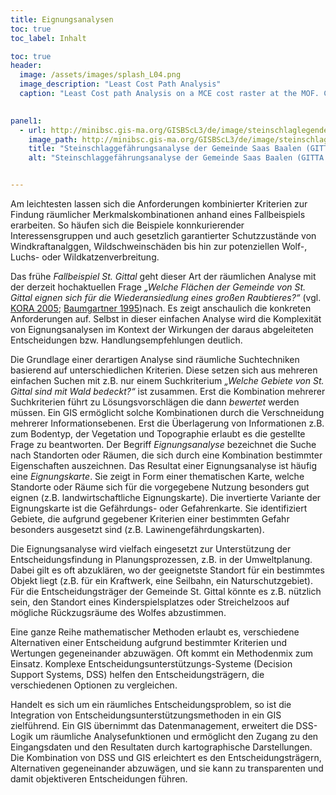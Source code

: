 ```yaml
---
title: Eignungsanalysen
toc: true
toc_label: Inhalt

toc: true
header:
  image: /assets/images/splash_L04.png
  image_description: "Least Cost Path Analysis"
  caption: "Least Cost path Analysis on a MCE cost raster at the MOF. CC0 AG UI"
  

panel1:  
  - url: http://minibsc.gis-ma.org/GISBScL3/de/image/steinschlaglegende.gif
    image_path: http://minibsc.gis-ma.org/GISBScL3/de/image/steinschlaglegende.gif
    title: "Steinschlaggefährungsanalyse der Gemeinde Saas Baalen (GITTA 2005)"
    alt: "Steinschlaggefährungsanalyse der Gemeinde Saas Baalen (GITTA 2005)"


---
```



Am leichtesten lassen sich die Anforderungen kombinierter Kriterien zur Findung räumlicher Merkmalskombinationen anhand eines Fallbeispiels erarbeiten. So häufen sich die Beispiele konnkurierender Interessensgruppen und auch gesetzlich garantierter Schutzzustände von Windkraftanalggen, Wildschweinschäden bis hin zur potenziellen  Wolf-, Luchs- oder Wildkatzenverbreitung. 

Das frühe *Fallbeispiel St. Gittal*  geht dieser Art der räumlichen Analyse mit der derzeit hochaktuellen Frage *„Welche Flächen der Gemeinde von St. Gittal eignen sich für die Wiederansiedlung eines großen Raubtieres?“* (vgl. [KORA 2005](https://minibsc.gis-ma.org/GISBScL4/de/material/wolf_kora.pdf); [Baumgartner 1995](http://minibsc.gis-ma.org/GISBScL4/de/material/facts1995_wolf.pdf))nach. Es zeigt anschaulich die konkreten Anforderungen auf. Selbst in dieser einfachen Analyse wird die Komplexität von Eignungsanalysen im Kontext der Wirkungen der daraus abgeleiteten Entscheidungen bzw. Handlungsempfehlungen deutlich. 

Die Grundlage einer derartigen Analyse sind räumliche Suchtechniken basierend auf unterschiedlichen Kriterien. Diese setzen sich aus mehreren einfachen Suchen mit z.B. nur einem Suchkriterium *„Welche Gebiete von St. Gittal sind mit Wald bedeckt?“* ist  zusammen. Erst die Kombination mehrerer Suchkriterien führt zu Lösungsvorschlägen die dann *bewertet* werden müssen. Ein GIS ermöglicht solche Kombinationen durch die Verschneidung mehrerer Informationsebenen. Erst die Überlagerung von Informationen z.B. zum Bodentyp, der Vegetation und Topographie erlaubt es die gestellte Frage zu beantworten. Der Begriff *Eignungsanalyse* bezeichnet die Suche nach Standorten oder Räumen, die sich durch eine Kombination bestimmter Eigenschaften auszeichnen. Das Resultat einer Eignungsanalyse ist häufig eine *Eignungskarte*. Sie zeigt in Form einer thematischen Karte, welche Standorte oder Räume sich für die vorgegebene Nutzung besonders gut eignen (z.B. landwirtschaftliche Eignungskarte). Die invertierte Variante der Eignungskarte ist die Gefährdungs- oder Gefahrenkarte. Sie identifiziert Gebiete, die aufgrund gegebener Kriterien einer bestimmten Gefahr besonders ausgesetzt sind (z.B. Lawinengefährdungskarten).

Die Eignungsanalyse wird vielfach eingesetzt zur Unterstützung der Entscheidungsfindung in Planungsprozessen, z.B. in der Umweltplanung. Dabei gilt es oft abzuklären, wo der geeignetste Standort für ein bestimmtes Objekt liegt (z.B. für ein Kraftwerk, eine Seilbahn, ein Naturschutzgebiet). Für die Entscheidungsträger der Gemeinde St. Gittal könnte es z.B. nützlich sein, den Standort eines Kinderspielsplatzes oder Streichelzoos auf mögliche Rückzugsräume des Wolfes abzustimmen.

Eine ganze Reihe mathematischer Methoden erlaubt es, verschiedene Alternativen einer Entscheidung aufgrund bestimmter Kriterien und Wertungen gegeneinander abzuwägen. Oft kommt ein Methodenmix zum Einsatz. Komplexe Entscheidungsunterstützungs-Systeme (Decision Support Systems, DSS) helfen den Entscheidungsträgern, die verschiedenen Optionen zu vergleichen.

Handelt es sich um ein räumliches Entscheidungsproblem, so ist die Integration von Entscheidungsunterstützungsmethoden in ein GIS zielführend. Ein GIS übernimmt das Datenmanagement, erweitert die DSS-Logik um räumliche Analysefunktionen und ermöglicht den Zugang zu den Eingangsdaten und den Resultaten durch kartographische Darstellungen. Die Kombination von DSS und GIS erleichtert es den Entscheidungsträgern, Alternativen gegeneinander abzuwägen, und sie kann zu transparenten und damit objektiveren Entscheidungen führen.





